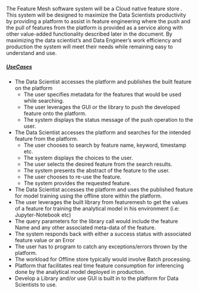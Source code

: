 The Feature Mesh software system will be a Cloud native feature store . This system will be designed to maximize the Data Scientists productivity by providing a platform to assist in feature engineering where the push and the pull of features from the platform is provided as a service along with other value-added functionality described later in the document. By maximizing the data scientist’s and Data Engineer’s work efficiency and production the system will meet their needs while remaining easy to understand and use.

##### [UseCases](https://github.com/venu-shastri/happiest-minds-architecture-fundamentals/blob/main/Casestudies.md#usecases)

- The Data Scientist accesses the platform and publishes the built feature on the platform
  - The user specifies metadata for the features that would be used while searching.
  - The user leverages the GUI or the library to push the developed feature onto the platform.
  - The system displays the status message of the push operation to the user.
- The Data Scientist accesses the platform and searches for the intended feature from the platform.
  - The user chooses to search by feature name, keyword, timestamp etc.
  - The system displays the choices to the user.
  - The user selects the desired feature from the search results.
  - The system presents the abstract of the feature to the user.
  - The user chooses to re-use the feature.
  - The system provides the requested feature.
- The Data Scientist accesses the platform and uses the published feature for model training using the offline store within the platform.
- The user leverages the built library from featuremesh to get the values of a feature for training the analytical model in his environment (i.e: Jupyter-Notebook etc)
- The query parameters for the library call would include the feature Name and any other associated meta-data of the feature.
- The system responds back with either a success status with associated feature value or an Error
- The user has to program to catch any exceptions/errors thrown by the platform.
- The workload for Offline store typically would involve Batch processing.
- Platform that facilitates real time feature consumption for inferencing done by the analytical model deployed in production.
- Develop a Library and/or use GUI is built in to the platform for Data Scientists to use.
